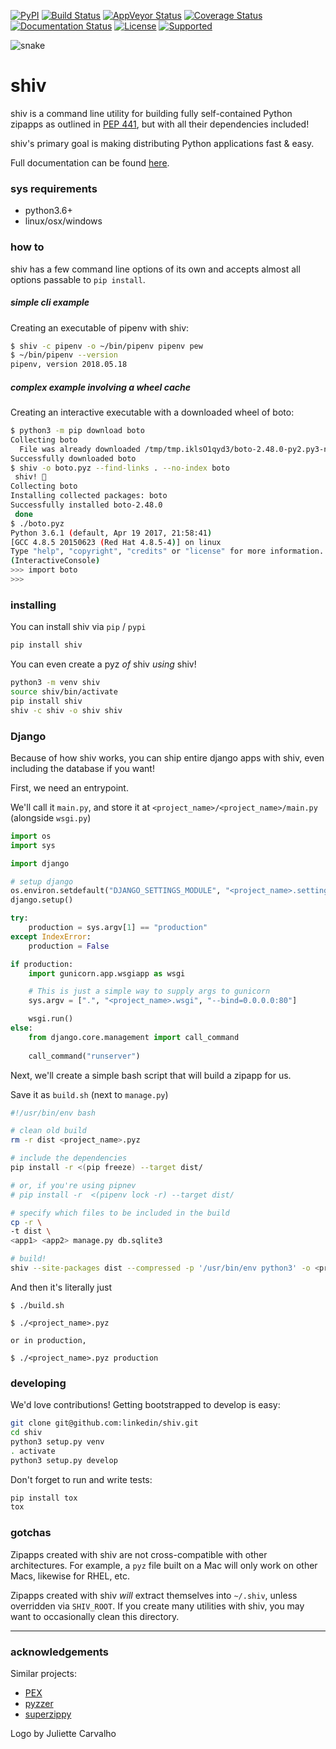 [![PyPI](https://img.shields.io/pypi/v/shiv.svg)](https://pypi.python.org/pypi/shiv)
[![Build Status](https://travis-ci.org/linkedin/shiv.svg?branch=master)](https://travis-ci.org/linkedin/shiv)
[![AppVeyor Status](https://ci.appveyor.com/api/projects/status/vb9yht30n0iuy4y9?svg=true)](https://ci.appveyor.com/project/sixninetynine/shiv)
[![Coverage Status](https://coveralls.io/repos/github/linkedin/shiv/badge.svg)](https://coveralls.io/github/linkedin/shiv)
[![Documentation Status](https://readthedocs.org/projects/shiv/badge/?version=latest)](http://shiv.readthedocs.io/en/latest/?badge=latest)
[![License](https://img.shields.io/badge/License-BSD%202--Clause-orange.svg)](https://opensource.org/licenses/BSD-2-Clause)
[![Supported](https://img.shields.io/pypi/pyversions/shiv.svg)](https://pypi.python.org/pypi/shiv)

![snake](logo.png)

# shiv
shiv is a command line utility for building fully self-contained Python zipapps as outlined in [PEP 441](https://www.python.org/dev/peps/pep-0441/), but with all their dependencies included!

shiv's primary goal is making distributing Python applications fast & easy.

Full documentation can be found [here](http://shiv.readthedocs.io/en/latest/).

### sys requirements

- python3.6+
- linux/osx/windows

### how to

shiv has a few command line options of its own and accepts almost all options passable to `pip install`.

##### simple cli example

Creating an executable of pipenv with shiv:

```sh
$ shiv -c pipenv -o ~/bin/pipenv pipenv pew
$ ~/bin/pipenv --version
pipenv, version 2018.05.18
```

##### complex example involving a wheel cache

Creating an interactive executable with a downloaded wheel of boto:

```sh
$ python3 -m pip download boto
Collecting boto
  File was already downloaded /tmp/tmp.iklsO1qyd3/boto-2.48.0-py2.py3-none-any.whl
Successfully downloaded boto
$ shiv -o boto.pyz --find-links . --no-index boto
 shiv! 🔪
Collecting boto
Installing collected packages: boto
Successfully installed boto-2.48.0
 done
$ ./boto.pyz
Python 3.6.1 (default, Apr 19 2017, 21:58:41)
[GCC 4.8.5 20150623 (Red Hat 4.8.5-4)] on linux
Type "help", "copyright", "credits" or "license" for more information.
(InteractiveConsole)
>>> import boto
>>>
```

### installing

You can install shiv via `pip` / `pypi`

```sh
pip install shiv
```

You can even create a pyz _of_ shiv _using_ shiv!

```sh
python3 -m venv shiv
source shiv/bin/activate
pip install shiv
shiv -c shiv -o shiv shiv
```

### Django 

Because of how shiv works, you can ship entire django apps with shiv, even including the database if you want!

First, we need an entrypoint.

We'll call it `main.py`, and store it at `<project_name>/<project_name>/main.py` (alongside `wsgi.py`)

```python
import os
import sys

import django

# setup django
os.environ.setdefault("DJANGO_SETTINGS_MODULE", "<project_name>.settings")
django.setup()

try:
    production = sys.argv[1] == "production"
except IndexError:
    production = False

if production:
    import gunicorn.app.wsgiapp as wsgi

    # This is just a simple way to supply args to gunicorn
    sys.argv = [".", "<project_name>.wsgi", "--bind=0.0.0.0:80"]

    wsgi.run()
else:
    from django.core.management import call_command
    
    call_command("runserver")
```


Next, we'll create a simple bash script that will build a zipapp for us.

Save it as `build.sh` (next to `manage.py`)

```bash
#!/usr/bin/env bash

# clean old build
rm -r dist <project_name>.pyz

# include the dependencies
pip install -r <(pip freeze) --target dist/

# or, if you're using pipnev
# pip install -r  <(pipenv lock -r) --target dist/

# specify which files to be included in the build
cp -r \
-t dist \
<app1> <app2> manage.py db.sqlite3

# build!
shiv --site-packages dist --compressed -p '/usr/bin/env python3' -o <project_name>.pyz -e <project_name>.main
```

And then it's literally just

```
$ ./build.sh

$ ./<project_name>.pyz

or in production,

$ ./<project_name>.pyz production 
```




### developing

We'd love contributions! Getting bootstrapped to develop is easy:

```sh
git clone git@github.com:linkedin/shiv.git
cd shiv
python3 setup.py venv
. activate
python3 setup.py develop
```

Don't forget to run and write tests:

```sh
pip install tox
tox
```

### gotchas

Zipapps created with shiv are not cross-compatible with other architectures. For example, a `pyz`
 file built on a Mac will only work on other Macs, likewise for RHEL, etc.

Zipapps created with shiv *will* extract themselves into `~/.shiv`, unless overridden via
`SHIV_ROOT`. If you create many utilities with shiv, you may want to occasionally clean this
directory.

---

### acknowledgements

Similar projects:

* [PEX](https://github.com/pantsbuild/pex)
* [pyzzer](https://pypi.org/project/pyzzer/#description)
* [superzippy](https://github.com/brownhead/superzippy)

Logo by Juliette Carvalho
